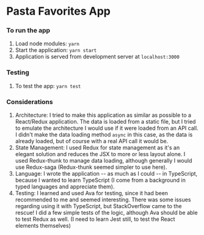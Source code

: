 # Pasta Favorites App

### To run the app

1. Load node modules: `yarn` 
2. Start the application: `yarn start`
3. Application is served from development server at `localhost:3000`


### Testing

1. To test the app: `yarn test`

### Considerations

1. Architecture: I tried to make this application as similar as possible to a React/Redux application.  The data is loaded from a static file, but I tried to emulate the architecture I would use if it were loaded from an API call.  I didn't make the data loading method `async` in this case, as the data is already loaded, but of course with a real API call it would be. 
2. State Management: I used Redux for state management as it's an elegant solution and reduces the JSX to more or less layout alone.  I used Redux-thunk to manage data loading, although generally I would use Redux-saga (Redux-thunk seemed simpler to use here).
3. Language: I wrote the application -- as much as I could -- in TypeScript, because I wanted to learn TypeScript (I come from a background in typed languages and appreciate them).  
4. Testing: I learned and used Ava for testing, since it had been recommended to me and seemed interesting.  There was some issues regarding using it with TypeScript, but StackOverflow came to the rescue!  I did a few simple tests of the logic, although Ava should be able to test Redux as well.  (I need to learn Jest still, to test the React elements themselves)
